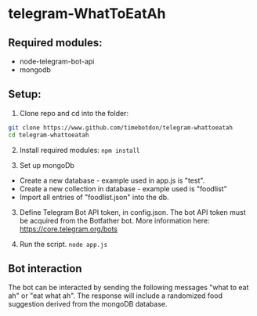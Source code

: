 # telegram-WhatToEatAh
## Required modules:
* node-telegram-bot-api
* mongodb

## Setup:
1. Clone repo and cd into the folder:
  ```bash
  git clone https://www.github.com/timebotdon/telegram-whattoeatah
  cd telegram-whattoeatah
  ```

2. Install required modules:
  `npm install`

3. Set up mongoDb
* Create a new database - example used in app.js is "test".
* Create a new collection in database - example used is "foodlist"
* Import all entries of "foodlist.json" into the db.

3. Define Telegram Bot API token, in config.json. The bot API token must be acquired from the Botfather bot. More information here:
https://core.telegram.org/bots
  
4. Run the script.
  `node app.js`

## Bot interaction
The bot can be interacted by sending the following messages "what to eat ah" or "eat what ah". The response will include a randomized food suggestion derived from the mongoDB database.